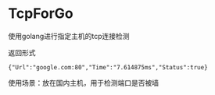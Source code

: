 # TcpForGo
使用golang进行指定主机的tcp连接检测

返回形式

    {"Url":"google.com:80","Time":"7.614875ms","Status":true}

使用场景：放在国内主机，用于检测端口是否被墙